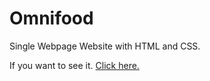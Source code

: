 # Omnifood
Single Webpage Website with HTML and CSS.
<p> If you want to see it. <a href="https://dimitarmitev92.github.io/Omnifood/">Click here.</a></p>

